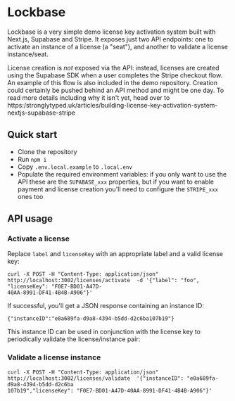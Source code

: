 # Lockbase

Lockbase is a very simple demo license key activation system built with Next.js, Supabase and Stripe.
It exposes just two API endpoints: one to activate an instance of a license (a "seat"), and another to validate a
license instance/seat.

License creation is _not_ exposed via the API: instead, licenses are created using the Supabase SDK when a user
completes the Stripe checkout flow. An example of this flow is also included in the demo repository.
Creation could certainly be pushed behind an API method and might be one day. To read more details including why it isn't yet, head over
to https:/stronglytyped.uk/articles/building-license-key-activation-system-nextjs-supabase-stripe

## Quick start

* Clone the repository
* Run `npm i`
* Copy `.env.local.example` to `.local.env`
* Populate the required environment variables: if you only want to use the API these are the `SUPABASE_xxx` properties,
but if you want to enable payment and license creation you'll need to configure the `STRIPE_xxx` ones too

## API usage

### Activate a license

Replace `label` and `licenseKey` with an appropriate label and a valid license key:

```
curl -X POST -H "Content-Type: application/json" http://localhost:3002/licenses/activate  -d '{"label": "foo", "licenseKey": "F0E7-BD01-A47D-
40AA-8991-DF41-4B4B-A906"}'
```

If successful, you'll get a JSON response containing an instance ID:

`{"instanceID":"e0a689fa-d9a8-4394-b5dd-d2c6ba107b19"}`

This instance ID can be used in conjunction with the license key to periodically validate the license/instance pair:

### Validate a license instance

```
curl -X POST -H "Content-Type: application/json" http://localhost:3002/licenses/validate  '{"instanceID": "e0a689fa-d9a8-4394-b5dd-d2c6ba
107b19","licenseKey": "F0E7-BD01-A47D-40AA-8991-DF41-4B4B-A906"}'
```
